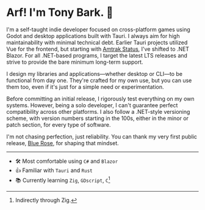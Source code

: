 # Arf! I'm Tony Bark. 🦊

I'm a self-taught indie developer focused on cross-platform games using Godot and desktop applications built with Tauri. I always aim for high maintainability with minimal technical debt. Earlier Tauri projects utilized Vue for the frontend, but starting with [Amtrak Status](https://github.com/tonytins/amtkstat), I've shifted to .NET Blazor. For all .NET-based programs, I target the latest LTS releases and strive to provide the bare minimum long-term support.

I design my libraries and applications—whether desktop or CLI—to be functional from day one. They're crafted for my own use, but you can use them too, even if it's just for a simple need or experimentation. 

Before committing an initial release, I rigorously test everything on my own systems. However, being a solo developer, I can't guarantee perfect compatibility across other platforms. I also follow a .NET-style versioning scheme, with version numbers starting in the 100s, either in the minor or patch section, for every type of software.

I'm not chasing perfection, just reliability. You can thank my very first public release, [Blue Rose](https://github.com/tonytins/BlueRoseClassic), for shaping that mindset.

---

- 🛠️ Most comfortable using `C#` and `Blazor`
- 👍 Familiar with `Tauri` and `Rust`
- 📚 Currently learning `Zig`, `GDscript`, `C`[^1]

[^1]: Indirectly through Zig.
